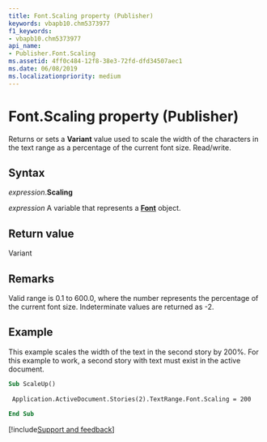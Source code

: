 ```yaml
---
title: Font.Scaling property (Publisher)
keywords: vbapb10.chm5373977
f1_keywords:
- vbapb10.chm5373977
api_name:
- Publisher.Font.Scaling
ms.assetid: 4ff0c484-12f8-38e3-72fd-dfd34507aec1
ms.date: 06/08/2019
ms.localizationpriority: medium
---
```



# Font.Scaling property (Publisher)

Returns or sets a **Variant** value used to scale the width of the characters in the text range as a percentage of the current font size. Read/write.


## Syntax

_expression_.**Scaling**

_expression_ A variable that represents a **[Font](Publisher.Font.md)** object.


## Return value

Variant


## Remarks

Valid range is 0.1 to 600.0, where the number represents the percentage of the current font size. Indeterminate values are returned as -2.


## Example

This example scales the width of the text in the second story by 200%. For this example to work, a second story with text must exist in the active document.

```vb
Sub ScaleUp() 
 
 Application.ActiveDocument.Stories(2).TextRange.Font.Scaling = 200 
 
End Sub
```

[!include[Support and feedback](~/includes/feedback-boilerplate.md)]